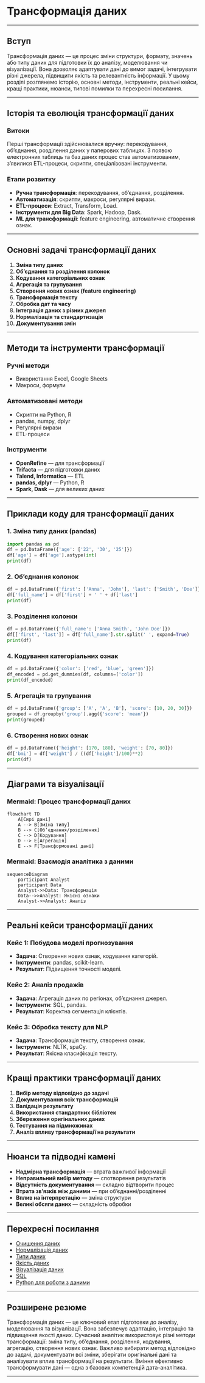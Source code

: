 # Трансформація даних

---

## Вступ

Трансформація даних — це процес зміни структури, формату, значень або типу даних для підготовки їх до аналізу, моделювання чи візуалізації. Вона дозволяє адаптувати дані до вимог задачі, інтегрувати різні джерела, підвищити якість та релевантність інформації. У цьому розділі розглянемо історію, основні методи, інструменти, реальні кейси, кращі практики, нюанси, типові помилки та перехресні посилання.

---

## Історія та еволюція трансформації даних

### Витоки

Перші трансформації здійснювалися вручну: перекодування, об’єднання, розділення даних у паперових таблицях. З появою електронних таблиць та баз даних процес став автоматизованим, з’явилися ETL-процеси, скрипти, спеціалізовані інструменти.

### Етапи розвитку

-   **Ручна трансформація**: перекодування, об’єднання, розділення.
-   **Автоматизація**: скрипти, макроси, регулярні вирази.
-   **ETL-процеси**: Extract, Transform, Load.
-   **Інструменти для Big Data**: Spark, Hadoop, Dask.
-   **ML для трансформації**: feature engineering, автоматичне створення ознак.

---

## Основні задачі трансформації даних

1. **Зміна типу даних**
2. **Об’єднання та розділення колонок**
3. **Кодування категоріальних ознак**
4. **Агрегація та групування**
5. **Створення нових ознак (feature engineering)**
6. **Трансформація тексту**
7. **Обробка дат та часу**
8. **Інтеграція даних з різних джерел**
9. **Нормалізація та стандартизація**
10. **Документування змін**

---

## Методи та інструменти трансформації

### Ручні методи

-   Використання Excel, Google Sheets
-   Макроси, формули

### Автоматизовані методи

-   Скрипти на Python, R
-   pandas, numpy, dplyr
-   Регулярні вирази
-   ETL-процеси

### Інструменти

-   **OpenRefine** — для трансформації
-   **Trifacta** — для підготовки даних
-   **Talend, Informatica** — ETL
-   **pandas, dplyr** — Python, R
-   **Spark, Dask** — для великих даних

---

## Приклади коду для трансформації даних

### 1. Зміна типу даних (pandas)

```python
import pandas as pd
df = pd.DataFrame({'age': ['22', '30', '25']})
df['age'] = df['age'].astype(int)
print(df)
```

### 2. Об’єднання колонок

```python
df = pd.DataFrame({'first': ['Anna', 'John'], 'last': ['Smith', 'Doe']})
df['full_name'] = df['first'] + ' ' + df['last']
print(df)
```

### 3. Розділення колонки

```python
df = pd.DataFrame({'full_name': ['Anna Smith', 'John Doe']})
df[['first', 'last']] = df['full_name'].str.split(' ', expand=True)
print(df)
```

### 4. Кодування категоріальних ознак

```python
df = pd.DataFrame({'color': ['red', 'blue', 'green']})
df_encoded = pd.get_dummies(df, columns=['color'])
print(df_encoded)
```

### 5. Агрегація та групування

```python
df = pd.DataFrame({'group': ['A', 'A', 'B'], 'score': [10, 20, 30]})
grouped = df.groupby('group').agg({'score': 'mean'})
print(grouped)
```

### 6. Створення нових ознак

```python
df = pd.DataFrame({'height': [170, 180], 'weight': [70, 80]})
df['bmi'] = df['weight'] / ((df['height']/100)**2)
print(df)
```

---

## Діаграми та візуалізації

### Mermaid: Процес трансформації даних

```mermaid
flowchart TD
    A[Сирі дані]
    A --> B[Зміна типу]
    B --> C[Об’єднання/розділення]
    C --> D[Кодування]
    D --> E[Агрегація]
    E --> F[Трансформовані дані]
```

### Mermaid: Взаємодія аналітика з даними

```mermaid
sequenceDiagram
    participant Analyst
    participant Data
    Analyst->>Data: Трансформація
    Data-->>Analyst: Якісні ознаки
    Analyst->>Analyst: Аналіз
```

---

## Реальні кейси трансформації даних

### Кейс 1: Побудова моделі прогнозування

-   **Задача**: Створення нових ознак, кодування категорій.
-   **Інструменти**: pandas, scikit-learn.
-   **Результат**: Підвищення точності моделі.

### Кейс 2: Аналіз продажів

-   **Задача**: Агрегація даних по регіонах, об’єднання джерел.
-   **Інструменти**: SQL, pandas.
-   **Результат**: Коректна сегментація клієнтів.

### Кейс 3: Обробка тексту для NLP

-   **Задача**: Трансформація тексту, створення ознак.
-   **Інструменти**: NLTK, spaCy.
-   **Результат**: Якісна класифікація тексту.

---

## Кращі практики трансформації даних

1. **Вибір методу відповідно до задачі**
2. **Документування всіх трансформацій**
3. **Валідація результату**
4. **Використання стандартних бібліотек**
5. **Збереження оригінальних даних**
6. **Тестування на підмножинах**
7. **Аналіз впливу трансформації на результати**

---

## Нюанси та підводні камені

-   **Надмірна трансформація** — втрата важливої інформації
-   **Неправильний вибір методу** — спотворення результатів
-   **Відсутність документування** — складно відтворити процес
-   **Втрата зв’язків між даними** — при об’єднанні/розділенні
-   **Вплив на інтерпретацію** — зміна структури
-   **Великі обсяги даних** — складність обробки

---

## Перехресні посилання

-   [Очищення даних](cleaning.md)
-   [Нормалізація даних](normalization.md)
-   [Типи даних](../03-data-basics/types.md)
-   [Якість даних](../03-data-basics/quality.md)
-   [Візуалізація даних](../05-visualization/overview.md)
-   [SQL](../06-sql/overview.md)
-   [Python для роботи з даними](../08-python/overview.md)

---

## Розширене резюме

Трансформація даних — це ключовий етап підготовки до аналізу, моделювання та візуалізації. Вона забезпечує адаптацію, інтеграцію та підвищення якості даних. Сучасний аналітик використовує різні методи трансформації: зміна типу, об’єднання, розділення, кодування, агрегацію, створення нових ознак. Важливо вибирати метод відповідно до задачі, документувати всі зміни, зберігати оригінальні дані та аналізувати вплив трансформації на результати. Вміння ефективно трансформувати дані — одна з базових компетенцій дата-аналітика.

---
